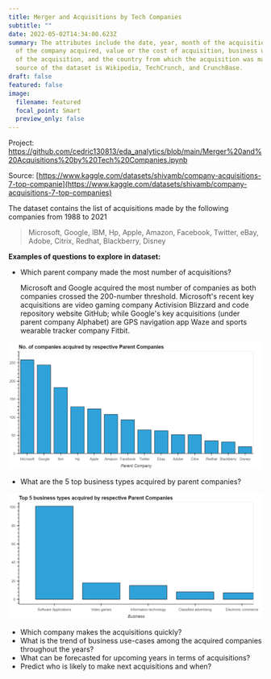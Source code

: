 ```yaml
---
title: Merger and Acquisitions by Tech Companies
subtitle: ""
date: 2022-05-02T14:34:00.623Z
summary: The attributes include the date, year, month of the acquisition, name
  of the company acquired, value or the cost of acquisition, business use-case
  of the acquisition, and the country from which the acquisition was made. The
  source of the dataset is Wikipedia, TechCrunch, and CrunchBase.
draft: false
featured: false
image:
  filename: featured
  focal_point: Smart
  preview_only: false
---
```

Project: [](https://github.com/cedric130813/eda_analytics)<https://github.com/cedric130813/eda_analytics/blob/main/Merger%20and%20Acquisitions%20by%20Tech%20Companies.ipynb>

Source: [https://www.kaggle.com/datasets/shivamb/company-acquisitions-7-top-companie](https://www.kaggle.com/datasets/shivamb/company-acquisitions-7-top-companies)

The dataset contains the list of acquisitions made by the following companies from 1988 to 2021

> Microsoft, Google, IBM, Hp, Apple, Amazon, Facebook, Twitter, eBay, Adobe, Citrix, Redhat, Blackberry, Disney

**Examples of questions to explore in dataset:**

* Which parent company made the most number of acquisitions?

  Microsoft and Google acquired the most number of companies as both companies crossed the 200-number threshold. Microsoft's recent key acquisitions are video gaming company Activision Blizzard and code repository website GitHub; while Google's key acquisitions (under parent company Alphabet) are GPS navigation app Waze and sports wearable tracker company Fitbit.

![](how-many-companies-did-each-parent-company-acquire.png)

* What are the 5 top business types acquired by parent companies?

![](top-5-business-types-acquired-by-respective-parent-companies.png)

* Which company makes the acquisitions quickly?
* What is the trend of business use-cases among the acquired companies throughout the years?
* What can be forecasted for upcoming years in terms of acquisitions?
* Predict who is likely to make next acquisitions and when?